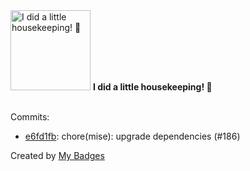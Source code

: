 <img src="https://my-badges.github.io/my-badges/chore-commit.png" alt="I did a little housekeeping! 🧹" title="I did a little housekeeping! 🧹" width="128">
<strong>I did a little housekeeping! 🧹</strong>
<br><br>

Commits:

- <a href="https://github.com/j0sh3rs/home-ops/commit/e6fd1fb585e929e7ea059dff3bb74c5ac9a390fc">e6fd1fb</a>: chore(mise): upgrade dependencies (#186)


Created by <a href="https://github.com/my-badges/my-badges">My Badges</a>